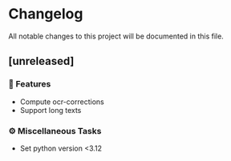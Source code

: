 # Changelog

All notable changes to this project will be documented in this file.

## [unreleased]

### 🚀 Features

- Compute ocr-corrections
- Support long texts

### ⚙️ Miscellaneous Tasks

- Set python version <3.12

<!-- generated by git-cliff -->
